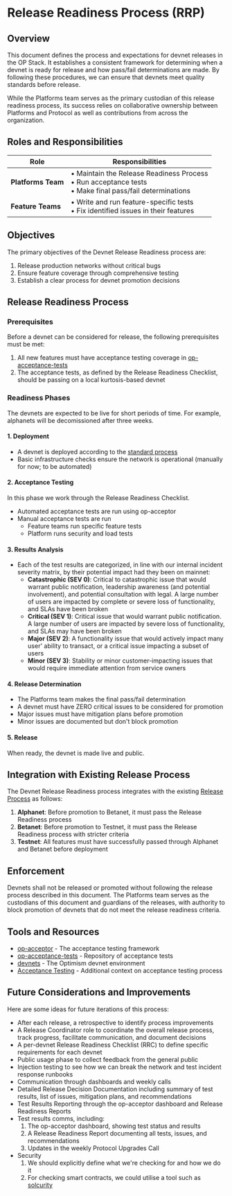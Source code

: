 # Release Readiness Process (RRP)

## Overview

This document defines the process and expectations for devnet releases in the OP Stack. It establishes a consistent framework for determining when a devnet is ready for release and how pass/fail determinations are made. By following these procedures, we can ensure that devnets meet quality standards before release.

While the Platforms team serves as the primary custodian of this release readiness process, its success relies on collaborative ownership between Platforms and Protocol as well as contributions from across the organization.

## Roles and Responsibilities

| Role | Responsibilities |
|------|-----------------|
| **Platforms Team** | • Maintain the Release Readiness Process<br>• Run acceptance tests<br>• Make final pass/fail determinations |
| **Feature Teams** | • Write and run feature-specific tests<br>• Fix identified issues in their features |

## Objectives

The primary objectives of the Devnet Release Readiness process are:

1. Release production networks without critical bugs
2. Ensure feature coverage through comprehensive testing
3. Establish a clear process for devnet promotion decisions

## Release Readiness Process

### Prerequisites

Before a devnet can be considered for release, the following prerequisites must be met:

1. All new features must have acceptance testing coverage in [op-acceptance-tests](https://github.com/ethereum-optimism/optimism/tree/main/op-acceptance-tests)
2. The acceptance tests, as defined by the Release Readiness Checklist, should be passing on a local kurtosis-based devnet

### Readiness Phases

The devnets are expected to be live for short periods of time. For example, alphanets will be decomissioned after three weeks.

#### 1. Deployment

- A devnet is deployed according to the [standard process](https://github.com/ethereum-optimism/devnets/blob/main/README.md)
- Basic infrastructure checks ensure the network is operational (manually for now; to be automated)


#### 2. Acceptance Testing
In this phase we work through the Release Readiness Checklist.
- Automated acceptance tests are run using op-acceptor
- Manual acceptance tests are run
  - Feature teams run specific feature tests
  - Platform runs security and load tests

#### 3. Results Analysis

- Each of the test results are categorized, in line with our internal incident severity matrix, by their potential impact had they been on mainnet:
  - **Catastrophic (SEV 0)**: Critical to catastrophic issue that would warrant public notification, leadership awareness (and potential involvement), and potential consultation with legal. A large number of users are impacted by complete or severe loss of functionality, and SLAs have been broken
  - **Critical (SEV 1)**: Critical issue that would warrant public notification. A large number of users are impacted by severe loss of functionality, and SLAs may have been broken
  - **Major (SEV 2)**: A functionality issue that would actively impact many user' ability to transact, or a critical issue impacting a subset of users
  - **Minor (SEV 3)**: Stability or minor customer-impacting issues that would require immediate attention from service owners

#### 4. Release Determination

- The Platforms team makes the final pass/fail determination
- A devnet must have ZERO critical issues to be considered for promotion
- Major issues must have mitigation plans before promotion
- Minor issues are documented but don't block promotion

#### 5. Release
When ready, the devnet is made live and public.

## Integration with Existing Release Process

The Devnet Release Readiness process integrates with the existing [Release Process](../release-process.md) as follows:

1. **Alphanet**: Before promotion to Betanet, it must pass the Release Readiness process
2. **Betanet**: Before promotion to Testnet, it must pass the Release Readiness process with stricter criteria
3. **Testnet**: All features must have successfully passed through Alphanet and Betanet before deployment

## Enforcement

Devnets shall not be released or promoted without following the release process described in this document. The Platforms team serves as the custodians of this document and guardians of the releases, with authority to block promotion of devnets that do not meet the release readiness criteria.

## Tools and Resources

- [op-acceptor](https://github.com/ethereum-optimism/infra/tree/main/op-acceptor) - The acceptance testing framework
- [op-acceptance-tests](https://github.com/ethereum-optimism/optimism/tree/develop/op-acceptance-tests) - Repository of acceptance tests
- [devnets](https://devnets.optimism.io/) - The Optimism devnet environment
- [Acceptance Testing](./index.md) - Additional context on acceptance testing process

## Future Considerations and Improvements

Here are some ideas for future iterations of this process:

* After each release, a retrospective to identify process improvements
* A Release Coordinator role to coordinate the overall release process, track progress, facilitate communication, and document decisions
* A per-devnet Release Readiness Checklist (RRC) to define specific requirements for each devnet
* Public usage phase to collect feedback from the general public
* Injection testing to see how we can break the network and test incident response runbooks
* Communication through dashboards and weekly calls
* Detailed Release Decision Documentation including summary of test results, list of issues, mitigation plans, and recommendations
* Test Results Reporting through the op-acceptor dashboard and Release Readiness Reports
* Test results comms, including:
  1. The op-acceptor dashboard, showing test status and results
  2. A Release Readiness Report documenting all tests, issues, and recommendations
  3. Updates in the weekly Protocol Upgrades Call
* Security
  1. We should explicitly define what we're checking for and how we do it
  2. For checking smart contracts, we could utilise a tool such as [solcurity](https://github.com/transmissions11/solcurity)